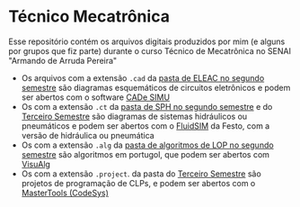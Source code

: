 # Técnico Mecatrônica
Esse repositório contém os arquivos digitais produzidos por mim (e alguns por grupos que fiz parte) durante o curso Técnico de Mecatrônica no SENAI "Armando de Arruda Pereira"

- Os arquivos com a extensão `.cad` da [pasta de ELEAC no segundo semestre](./Segundo%20semestre/ELEAC%20-%20Elementos%20eletroeletrônicos%20e%20acionamentos/Circuitos) são diagramas esquemáticos de circuitos eletrônicos e podem ser abertos com o software [CADe SIMU](https://cadesimu.net)
- Os com a extensão `.ct` da [pasta de SPH no segundo semestre](./Segundo%20semestre/SPH%20-%20Sistemas%20pneumáticos%20e%20hidráulicos) e do [Terceiro Semestre](./Terceiro%20semestre/CLPR%20-%20Controladores%20L%C3%B3gicos%20Program%C3%A1veis) são diagramas de sistemas hidráulicos ou pneumáticos e podem ser abertos com o [FluidSIM](https://www.festo-didactic.com/br-pt/sistemas-de-ensino/softwares/fluidsim-3.6-portugues/fluidsim-3.6.htm?fbid=YnIucHQuNTM3LjIzLjE4LjEwMTIuNTQ0Mw) da Festo, com a versão de hidráulica ou pneumática
- Os com a extensão `.alg` da [pasta de algoritmos de LOP no segundo semestre](./Segundo%20semestre/LOP%20-%20Lógica%20de%20programação/Algoritmos) são algoritmos em portugol, que podem ser abertos com [VisuAlg](https://visualg3.com.br)
- Os com a extensão `.project`. da pasta do [Terceiro Semestre](./Terceiro%20semestre/CLPR%20-%20Controladores%20L%C3%B3gicos%20Program%C3%A1veis) são projetos de programação de CLPs, e podem ser abertos com o [MasterTools (CodeSys)](https://www.codesys.com/)
